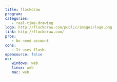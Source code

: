 ```yaml
---
title: flockdraw
program:
categories:
   - real-time-drawing
logo: http://flockdraw.com/public/images/logo.png
link: http://flockdraw.com/
pros:
   - No need account
cons:
   - It uses flash.
opensource: false
os:
   windows: web
   linux: web
   mac: web
---
```

